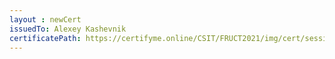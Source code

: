 ```yaml
--- 
layout : newCert 
issuedTo: Alexey Kashevnik 
certificatePath: https://certifyme.online/CSIT/FRUCT2021/img/cert/sessionchair/AlexeyKashevnik_8940f.png
--- 
```

